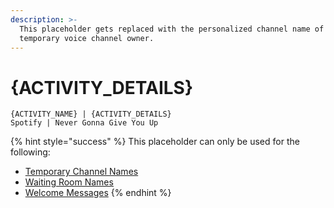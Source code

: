 ```yaml
---
description: >-
  This placeholder gets replaced with the personalized channel name of the
  temporary voice channel owner.
---
```


# {ACTIVITY\_DETAILS}

```
{ACTIVITY_NAME} | {ACTIVITY_DETAILS}
Spotify | Never Gonna Give You Up
```

{% hint style="success" %}
This placeholder can only be used for the following:

* [Temporary Channel Names](../creator/overview/name.md)
* [Waiting Room Names](../creator/customization/waiting-room-name.md)
* [Welcome Messages](../creator/customization/welcome-message.md)
{% endhint %}
